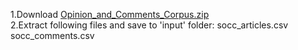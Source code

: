 1.Download <a href="https://researchdata.sfu.ca/islandora/object/islandora%3A9109/datastream/OBJ/download">Opinion_and_Comments_Corpus.zip</a>
<br>2.Extract following files and save to 'input' folder:
	socc_articles.csv
	socc_comments.csv
